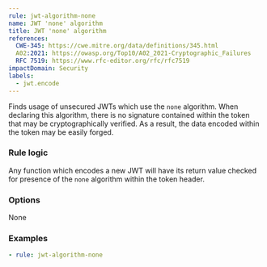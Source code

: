 ```yaml
---
rule: jwt-algorithm-none
name: JWT 'none' algorithm
title: JWT 'none' algorithm
references:
  CWE-345: https://cwe.mitre.org/data/definitions/345.html
  A02:2021: https://owasp.org/Top10/A02_2021-Cryptographic_Failures
  RFC 7519: https://www.rfc-editor.org/rfc/rfc7519
impactDomain: Security
labels:
  - jwt.encode
---
```


Finds usage of unsecured JWTs which use the `none` algorithm. When declaring this algorithm, there
is no signature contained within the token that may be cryptographically verified. As a result, the
data encoded within the token may be easily forged.

### Rule logic

Any function which encodes a new JWT will have its return value checked for presence of the `none`
algorithm within the token header.

### Options

None

### Examples

```yaml
- rule: jwt-algorithm-none
```
